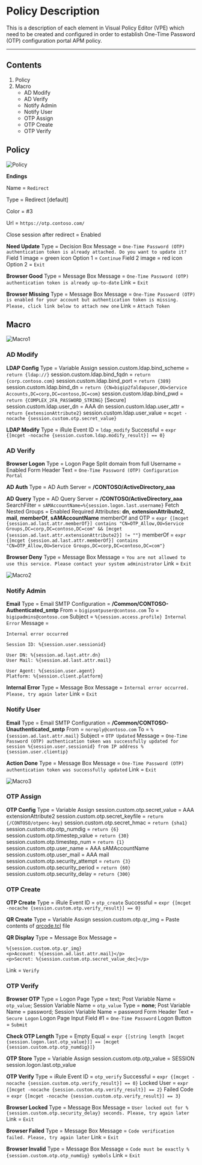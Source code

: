 # Policy Description

This is a description of each element in Visual Policy Editor (VPE) which need to be created and configured in order to establish One-Time Password (OTP) configuration portal APM policy.

---

## Contents
1. Policy
2. Macro
   * AD Modify
   * AD Verify
   * Notify Admin
   * Notify User
   * OTP Assign
   * OTP Create
   * OTP Verify

## Policy

![Policy](../pics/install_vpe1.png)

**Endings**

Name = `Redirect`

Type = Redirect [default]

Color = #3

Url = `https://otp.contoso.com/`

Close session after redirect = Enabled


**Need Update**
Type = Decision Box
Message = `One-Time Password (OTP) authentication token is already attached. Do you want to update it?`
Field 1 image = green icon
Option 1 = `Continue`
Field 2 image = red icon
Option 2 = `Exit`

**Browser Good**
Type = Message Box
Message = `One-Time Password (OTP) authentication token is already up-to-date`
Link = `Exit`

**Browser Missing**
Type = Message Box
Message = `One-Time Password (OTP) is enabled for your account but authentication token is missing. Please, click link below to attach new one`
Link = `Attach Token`

## Macro

![Macro1](../pics/install_vpe2.png)

### AD Modify

**LDAP Config**
Type = Variable Assign
session.custom.ldap.bind_scheme = `return {ldap://}`
session.custom.ldap.bind_fqdn = `return {corp.contoso.com}`
session.custom.ldap.bind_port = `return {389}`
session.custom.ldap.bind_dn = `return {CN=bigip2faldapuser,OU=Service Accounts,DC=corp,DC=contoso,DC=com}`
session.custom.ldap.bind_pwd = `return {COMPLEX_2FA_PASSWORD_STRING}` [Secure]
session.custom.ldap.user_dn = AAA dn
session.custom.ldap.user_attr = `return {extensionAttribute2}`
session.custom.ldap.user_value = `mcget -nocache {session.custom.otp.secret_value}`

**LDAP Modify**
Type = iRule Event
ID = `ldap_modify`
Successful = `expr {[mcget -nocache {session.custom.ldap.modify_result}] == 0}`

### AD Verify

**Browser Logon**
Type = Logon Page
Split domain from full Username = Enabled
Form Header Text = `One-Time Password (OTP) Configuration Portal`

**AD Auth**
Type = AD Auth
Server = **/CONTOSO/ActiveDirectory_aaa**

**AD Query**
Type = AD Query
Server = **/CONTOSO/ActiveDirectory_aaa**
SearchFilter = `sAMAccountName=%{session.logon.last.username}`
Fetch Nested Groups = Enabled
Required Attributes: **dn**, **extensionAttribute2**, **mail**, **memberOf**, **sAMAccountName**
memberOf and OTP = `expr {[mcget {session.ad.last.attr.memberOf}] contains "CN=OTP_Allow,OU=Service Groups,DC=corp,DC=contoso,DC=com" && [mcget {session.ad.last.attr.extensionAttribute2}] != ""}`
memberOf = `expr {[mcget {session.ad.last.attr.memberOf}] contains "CN=OTP_Allow,OU=Service Groups,DC=corp,DC=contoso,DC=com"}`

**Browser Deny**
Type = Message Box
Message = `You are not allowed to use this service. Please contact your system administrator`
Link = `Exit`

![Macro2](../pics/install_vpe3.png)

### Notify Admin

**Email**
Type = Email
SMTP Configuration = **/Common/CONTOSO-Authenticated_smtp**
From = `bigipsmtpuser@contoso.com`
To = `bigipadmins@contoso.com`
Subject = `%{session.access.profile} Internal Error`
Message =
```
Internal error occurred

Session ID: %{session.user.sessionid}

User DN: %{session.ad.last.attr.dn}
User Mail: %{session.ad.last.attr.mail}

User Agent: %{session.user.agent}
Platform: %{session.client.platform}
```

**Internal Error**
Type = Message Box
Message = `Internal error occurred. Please, try again later`
Link = `Exit`

### Notify User

**Email**
Type = Email
SMTP Configuration = **/Common/CONTOSO-Unauthenticated_smtp**
From = `noreply@contoso.com`
To = `%{session.ad.last.attr.mail}`
Subject = `OTP Updated`
Message = `One-Time Password (OTP) authentication token was successfully updated for session %{session.user.sessionid} from IP address %{session.user.clientip}`

**Action Done**
Type = Message Box
Message = `One-Time Password (OTP) authentication token was successfully updated`
Link = `Exit`

![Macro3](../pics/install_vpe4.png)

### OTP Assign

**OTP Config**
Type = Variable Assign
session.custom.otp.secret_value = AAA extensionAttribute2
session.custom.otp.secret_keyfile = `return {/CONTOSO/otpenc-key}`
session.custom.otp.secret_hmac = `return {sha1}`
session.custom.otp.otp_numdig = `return {6}`
session.custom.otp.timestep_value = `return {30}`
session.custom.otp.timestep_num = `return {1}`
session.custom.otp.user_name = AAA sAMAccountName
session.custom.otp.user_mail = AAA mail
session.custom.otp.security_attempt = `return {3}`
session.custom.otp.security_period = `return {60}`
session.custom.otp.security_delay = `return {300}`

### OTP Create

**OTP Create**
Type = iRule Event
ID = `otp_create`
Successful = `expr {[mcget -nocache {session.custom.otp.verify_result}] == 0}`

**QR Create**
Type = Variable Assign
session.custom.otp.qr_img = Paste contents of [qrcode.tcl](../ifiles/qrcode.tcl) file

**QR Display**
Type = Message Box
Message =
```
%{session.custom.otp.qr_img}
<p>Account: %{session.ad.last.attr.mail}</p>
<p>Secret: %{session.custom.otp.secret_value_dec}</p>
```
Link = `Verify`

### OTP Verify

**Browser OTP**
Type = Logon Page
Type = text; Post Variable Name = `otp_value`; Session Variable Name = `otp_value`
Type = **none**; Post Variable Name = password; Session Variable Name = password
Form Header Text = `Secure Logon`
Logon Page Input Field #1 = `One-Time Password`
Logon Button = `Submit`

**Check OTP Length**
Type = Empty
Equal = `expr {[string length [mcget {session.logon.last.otp_value}]] == [mcget {session.custom.otp.otp_numdig}]}`

**OTP Store**
Type = Variable Assign
session.custom.otp.otp_value = SESSION session.logon.last.otp_value

**OTP Verify**
Type = iRule Event
ID = `otp_verify`
Successful = `expr {[mcget -nocache {session.custom.otp.verify_result}] == 0}`
Locked User = `expr {[mcget -nocache {session.custom.otp.verify_result}] == 2}`
Failed Code = `expr {[mcget -nocache {session.custom.otp.verify_result}] == 3}`

**Browser Locked**
Type = Message Box
Message = `User locked out for %{session.custom.otp.security_delay} seconds. Please, try again later`
Link = `Exit`

**Browser Failed**
Type = Message Box
Message = `Code verification failed. Please, try again later`
Link = `Exit`

**Browser Invalid**
Type = Message Box
Message = `Code must be exactly %{session.custom.otp.otp_numdig} symbols`
Link = `Exit`
